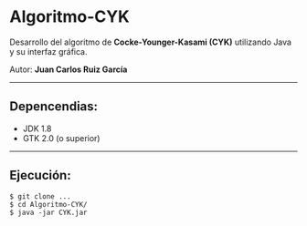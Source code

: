 # Algoritmo-CYK

Desarrollo del algoritmo de **Cocke-Younger-Kasami (CYK)** utilizando Java y su interfaz gráfica.

Autor: **Juan Carlos Ruiz García**
_________________________________________________________________________________________________
## Depencendias:
  - JDK 1.8
  - GTK 2.0 (o superior)
        
_________________________________________________________________________________________________

## Ejecución:
  ```
  $ git clone ...
  $ cd Algoritmo-CYK/
  $ java -jar CYK.jar
  ```
